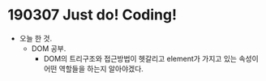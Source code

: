 <h1>190307 Just do! Coding!</h1>

- 오늘 한 것.
    - DOM 공부.
        - DOM의 트리구조와 접근방법이 헷갈리고 element가 가지고 있는 속성이 어떤 역할들을 하는지 알아야겠다.